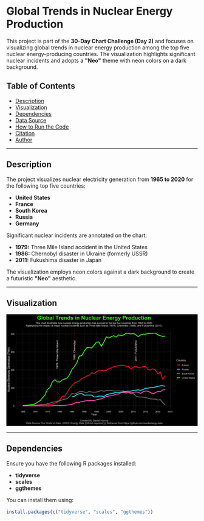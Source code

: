 # **Global Trends in Nuclear Energy Production**

This project is part of the **30-Day Chart Challenge (Day 2)** and focuses on visualizing global trends in nuclear energy production among the top five nuclear energy-producing countries. The visualization highlights significant nuclear incidents and adopts a **"Neo"** theme with neon colors on a dark background.

## **Table of Contents**

- [Description](#description)
- [Visualization](#visualization)
- [Dependencies](#dependencies)
- [Data Source](#data-source)
- [How to Run the Code](#how-to-run-the-code)
- [Citation](#citation)
- [Author](#author)

---

## **Description**

The project visualizes nuclear electricity generation from **1965 to 2020** for the following top five countries:

- **United States**
- **France**
- **South Korea**
- **Russia**
- **Germany**

Significant nuclear incidents are annotated on the chart:

- **1979:** Three Mile Island accident in the United States
- **1986:** Chernobyl disaster in Ukraine (formerly USSR)
- **2011:** Fukushima disaster in Japan

The visualization employs neon colors against a dark background to create a futuristic **"Neo"** aesthetic.

---

## **Visualization**

![Global Trends in Nuclear Energy Production](Day_@/Nuclear_Energy.png)


---

## **Dependencies**

Ensure you have the following R packages installed:

- **tidyverse**
- **scales**
- **ggthemes**

You can install them using:

```R
install.packages(c("tidyverse", "scales", "ggthemes"))

